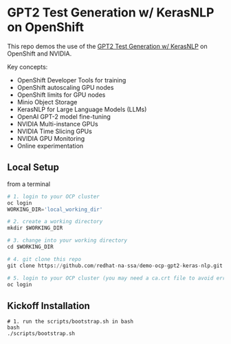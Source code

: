 # GPT2 Test Generation w/ KerasNLP on OpenShift

This repo demos the use of the [GPT2 Test Generation w/ KerasNLP](https://keras.io/examples/generative/gpt2_text_generation_with_kerasnlp/)
on OpenShift and NVIDIA.

Key concepts:
- OpenShift Developer Tools for training
- OpenShift autoscaling GPU nodes
- OpenShift limits for GPU nodes
- Minio Object Storage
- KerasNLP for Large Language Models (LLMs)
- OpenAI GPT-2 model fine-tuning
- NVIDIA Multi-instance GPUs
- NVIDIA Time Slicing GPUs
- NVIDIA GPU Monitoring
- Online experimentation

## Local Setup

from a terminal

```python
# 1. login to your OCP cluster
oc login
WORKING_DIR='local_working_dir'

# 2. create a working directory 
mkdir $WORKING_DIR

# 3. change into your working directory
cd $WORKING_DIR

# 4. git clone this repo 
git clone https://github.com/redhat-na-ssa/demo-ocp-gpt2-keras-nlp.git

# 5. login to your OCP cluster (you may need a ca.crt file to avoid error)
oc login
```

## Kickoff Installation
```
# 1. run the scripts/bootstrap.sh in bash
bash
./scripts/bootstrap.sh
```
